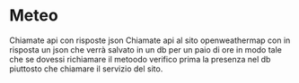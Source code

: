 # Meteo
Chiamate api con risposte json
Chiamate api al sito openweathermap con in risposta un json che verrà salvato in un db per un paio di ore in modo 
tale che se dovessi richiamare il metoodo verifico prima la presenza nel db piuttosto che chiamare il servizio del sito.


